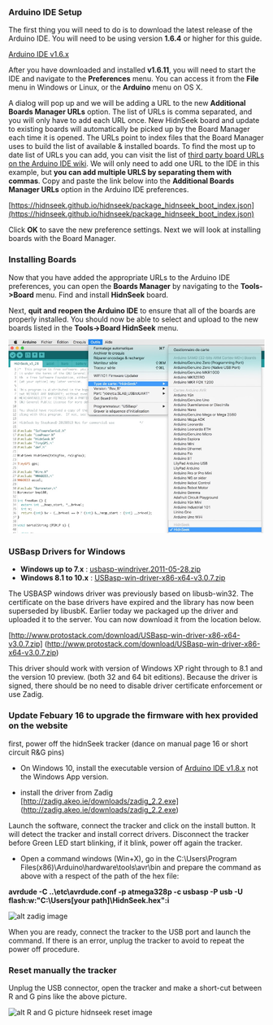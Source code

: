 ### Arduino IDE Setup

The first thing you will need to do is to download the latest release of the Arduino IDE. You will need to be using version **1.6.4** or higher for this guide.

[Arduino IDE v1.6.x](http://www.arduino.cc/en/Main/Software)

After you have downloaded and installed **v1.6.11**, you will need to start the IDE and navigate to the **Preferences** menu. You can access it from the **File** menu in Windows or Linux, or the **Arduino** menu on OS X.

A dialog will pop up and we will be adding a URL to the new **Additional Boards Manager URLs** option. The list of URLs is comma separated, and you will only have to add each URL once. New HidnSeek board and update to existing boards will automatically be picked up by the Board Manager each time it is opened. The URLs point to index files that the Board Manager uses to build the list of available & installed boards.
To find the most up to date list of URLs you can add, you can visit the list of [third party board URLs on the Arduino IDE wiki](https://github.com/arduino/Arduino/wiki/Unofficial-list-of-3rd-party-boards-support-urls#list-of-3rd-party-boards-support-urls). We will only need to add one URL to the IDE in this example, but **you can add multiple URLS by separating them with commas**. Copy and paste the link below into the **Additional Boards Manager URLs** option in the Arduino IDE preferences.


[https://hidnseek.github.io/hidnseek/package_hidnseek_boot_index.json](https://hidnseek.github.io/hidnseek/package_hidnseek_boot_index.json)

Click **OK** to save the new preference settings. Next we will look at installing boards with the Board Manager.

### Installing Boards

Now that you have added the appropriate URLs to the Arduino IDE preferences, you can open the **Boards Manager** by navigating to the **Tools->Board** menu. Find and install **HidnSeek** board.

Next, **quit and reopen the Arduino IDE** to ensure that all of the boards are properly installed. You should now be able to select and upload to the new boards listed in the **Tools->Board HidnSeek** menu.

![alt arduino Boards image](arduinoBoards.jpg)

### USBasp Drivers for Windows
* **Windows up to 7.x** : [usbasp-windriver.2011-05-28.zip](usbasp-windriver.2011-05-28.zip)
* **Windows 8.1 to 10.x** : [USBasp-win-driver-x86-x64-v3.0.7.zip](USBasp-win-driver-x86-x64-v3.0.7.zip)

The USBASP windows driver was previously based on libusb-win32. The certificate on the base drivers have expired and the library has now been superseded by libusbK. Earlier today we packaged up the driver and uploaded it to the server. You can now download it from the location below.

 [http://www.protostack.com/download/USBasp-win-driver-x86-x64-v3.0.7.zip] (http://www.protostack.com/download/USBasp-win-driver-x86-x64-v3.0.7.zip)
 
This driver should work with version of Windows XP right through to 8.1 and the version 10 preview. (both 32 and 64 bit editions). Because the driver is signed, there should be no need to disable driver certificate enforcement or use Zadig.

### Update Febuary 16 to upgrade the firmware with hex provided on the website

first, power off the hidnSeek tracker (dance on manual page 16 or short circuit R&G pins)

* On Windows 10, install the executable version of [Arduino IDE v1.8.x](http://www.arduino.cc/en/Main/Software)
not the Windows App version.

* install the driver from Zadig [http://zadig.akeo.ie/downloads/zadig_2.2.exe] (http://zadig.akeo.ie/downloads/zadig_2.2.exe)

Launch the software, connect the tracker and click on the install button. It will detect the tracker and install correct drivers. Disconnect the tracker before Green LED start blinking, if it blink, power off again the tracker.

* Open a command windows (Win+X), go in the C:\Users\Program Files(x86)\Arduino\hardware\tools\avr\bin and prepare the command as above with a respect of the path of the hex file:

**avrdude -C ..\etc\avrdude.conf -p atmega328p -c usbasp -P usb -U flash:w:"C:\Users\[your path]\HidnSeek.hex":i**

![alt zadig image](zadig.png)

When you are ready, connect the tracker to the USB port and launch the command. If there is an error, unplug the tracker to avoid to repeat the power off procedure.

### Reset manually the tracker

Unplug the USB connector, open the tracker and make a short-cut between R and G pins like the above picture.

![alt R and G picture hidnseek reset image](reset_R_G_pins.jpg)
